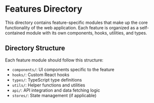# Features Directory

This directory contains feature-specific modules that make up the core functionality of the web application. Each
feature is organized as a self-contained module with its own components, hooks, utilities, and types.

## Directory Structure

Each feature module should follow this structure:

- `components/`: UI components specific to the feature
- `hooks/`: Custom React hooks
- `types/`: TypeScript type definitions
- `utils/`: Helper functions and utilities
- `api/`: API integration and data fetching logic
- `stores/`: State management (if applicable)
